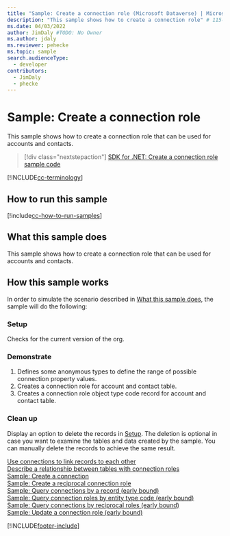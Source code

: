 ```yaml
---
title: "Sample: Create a connection role (Microsoft Dataverse) | Microsoft Docs" # Intent and product brand in a unique string of 43-59 chars including spaces
description: "This sample shows how to create a connection role" # 115-145 characters including spaces. This abstract displays in the search result.
ms.date: 04/03/2022
author: JimDaly #TODO: No Owner
ms.author: jdaly
ms.reviewer: pehecke
ms.topic: sample
search.audienceType:
  - developer
contributors:
  - JimDaly
  - phecke
---
```


# Sample: Create a connection role

This sample shows how to create a connection role that can be used for accounts and contacts.

> [!div class="nextstepaction"]
> [SDK for .NET: Create a connection role sample code](https://github.com/microsoft/PowerApps-Samples/tree/master/dataverse/orgsvc/CSharp/ConnectionRole)

[!INCLUDE[cc-terminology](../../includes/cc-terminology.md)]

## How to run this sample

[!include[cc-how-to-run-samples](../../includes/cc-how-to-run-samples.md)]

## What this sample does

This sample shows how to create a connection role that can be used for accounts and contacts.

## How this sample works

In order to simulate the scenario described in [What this sample does](#what-this-sample-does), the sample will do the following:

### Setup

Checks for the current version of the org.

### Demonstrate

1. Defines some anonymous types to define the range of possible connection property values.
2. Creates a connection role for account and contact table.
3. Creates a connection role object type code record for account and contact table.

### Clean up

Display an option to delete the records in [Setup](#setup). The deletion is optional in case you want to examine the tables and data created by the sample. You can manually delete the records to achieve the same result.

[Use connections to link records to each other](../../connection-entities.md)   
[Describe a relationship between tables with connection roles](../../describe-relationship-entities-connection-roles.md)  
[Sample: Create a connection](create-connection-early-bound.md)  
[Sample: Create a reciprocal connection role](create-reciprocal-connection-role-early-bound.md)  
[Sample: Query connections by a record (early bound)](query-connections-record-early-bound.md)  
[Sample: Query connection roles by entity type code (early bound)](query-connection-roles-entity-type-code-early-bound.md)  
[Sample: Query connections by reciprocal roles (early bound)](query-connections-reciprocal-roles-early-bound.md)  
[Sample: Update a connection role (early bound)](update-connection-role.md)  

[!INCLUDE[footer-include](../../../../includes/footer-banner.md)]
